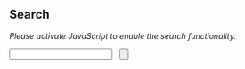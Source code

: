## Search

*Please activate JavaScript to enable the search functionality.*

<div style="float: left;"><input type="text" id="tipue_search_input"></div>
<div style="float: left; margin-left: 13px;"><input type="button" id="tipue_search_button"></div>
<div id="tipue_search_content"></div>

